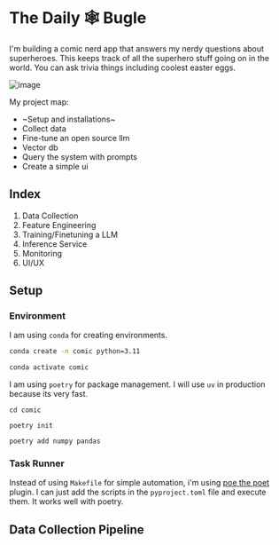 # The Daily 🕸 Bugle

I'm building a comic nerd app that answers my nerdy questions about superheroes. This keeps track of all the superhero stuff going on in the world. You can ask trivia things including coolest easter eggs.

![image](https://github.com/user-attachments/assets/a15f54ba-14f3-498d-8de6-2d74f3856d1c)

My project map:
- ~Setup and installations~
- Collect data
- Fine-tune an open source llm
- Vector db
- Query the system with prompts
- Create a simple ui

## Index

1. Data Collection
2. Feature Engineering
3. Training/Finetuning a LLM
4. Inference Service
5. Monitoring
6. UI/UX

## Setup

### Environment

I am using `conda` for creating environments.

```bash
conda create -n comic python=3.11

conda activate comic
```

I am using `poetry` for package management. I will use `uv` in production because its very fast.

```
cd comic

poetry init

poetry add numpy pandas
```

### Task Runner

Instead of using `Makefile` for simple automation, i'm using [poe the poet](https://github.com/nat-n/poethepoet) plugin. I can just add the scripts in the `pyproject.toml` file and execute them. It works well with poetry.

## Data Collection Pipeline
 
